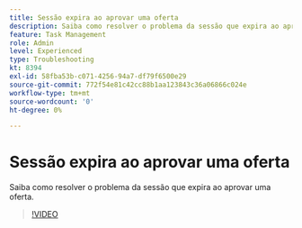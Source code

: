 ```yaml
---
title: Sessão expira ao aprovar uma oferta
description: Saiba como resolver o problema da sessão que expira ao aprovar uma oferta.
feature: Task Management
role: Admin
level: Experienced
type: Troubleshooting
kt: 8394
exl-id: 58fba53b-c071-4256-94a7-df79f6500e29
source-git-commit: 772f54e81c42cc88b1aa123843c36a06866c024e
workflow-type: tm+mt
source-wordcount: '0'
ht-degree: 0%

---
```


# Sessão expira ao aprovar uma oferta

Saiba como resolver o problema da sessão que expira ao aprovar uma oferta.

>[!VIDEO](https://video.tv.adobe.com/v/335898?quality=12)

